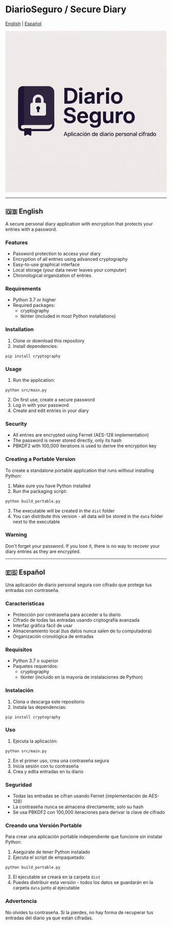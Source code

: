 # DiarioSeguro / Secure Diary

[English](#english) | [Español](#español)

![DiarioSeguro Logo](./logo.png)

---

<a name="english"></a>
## 🇬🇧 English

A secure personal diary application with encryption that protects your entries with a password.

### Features

- Password protection to access your diary
- Encryption of all entries using advanced cryptography
- Easy-to-use graphical interface
- Local storage (your data never leaves your computer)
- Chronological organization of entries

### Requirements

- Python 3.7 or higher
- Required packages:
  - cryptography
  - tkinter (included in most Python installations)

### Installation

1. Clone or download this repository
2. Install dependencies:

```
pip install cryptography
```

### Usage

1. Run the application:

```
python src/main.py
```

2. On first use, create a secure password
3. Log in with your password
4. Create and edit entries in your diary

### Security

- All entries are encrypted using Fernet (AES-128 implementation)
- The password is never stored directly, only its hash
- PBKDF2 with 100,000 iterations is used to derive the encryption key

### Creating a Portable Version

To create a standalone portable application that runs without installing Python:

1. Make sure you have Python installed
2. Run the packaging script:

```
python build_portable.py
```

3. The executable will be created in the `dist` folder
4. You can distribute this version - all data will be stored in the `data` folder next to the executable

### Warning

Don't forget your password. If you lose it, there is no way to recover your diary entries as they are encrypted.

---

<a name="español"></a>
## 🇪🇸 Español

Una aplicación de diario personal segura con cifrado que protege tus entradas con contraseña.

### Características

- Protección por contraseña para acceder a tu diario
- Cifrado de todas las entradas usando criptografía avanzada
- Interfaz gráfica fácil de usar
- Almacenamiento local (tus datos nunca salen de tu computadora)
- Organización cronológica de entradas

### Requisitos

- Python 3.7 o superior
- Paquetes requeridos:
  - cryptography
  - tkinter (incluido en la mayoría de instalaciones de Python)

### Instalación

1. Clona o descarga este repositorio
2. Instala las dependencias:

```
pip install cryptography
```

### Uso

1. Ejecuta la aplicación:

```
python src/main.py
```

2. En el primer uso, crea una contraseña segura
3. Inicia sesión con tu contraseña
4. Crea y edita entradas en tu diario

### Seguridad

- Todas las entradas se cifran usando Fernet (implementación de AES-128)
- La contraseña nunca se almacena directamente, solo su hash
- Se usa PBKDF2 con 100,000 iteraciones para derivar la clave de cifrado

### Creando una Versión Portable

Para crear una aplicación portable independiente que funcione sin instalar Python:

1. Asegúrate de tener Python instalado
2. Ejecuta el script de empaquetado:

```
python build_portable.py
```

3. El ejecutable se creará en la carpeta `dist`
4. Puedes distribuir esta versión - todos los datos se guardarán en la carpeta `data` junto al ejecutable

### Advertencia

No olvides tu contraseña. Si la pierdes, no hay forma de recuperar tus entradas del diario ya que están cifradas. 